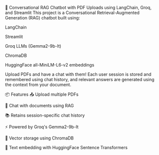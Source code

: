 🧠 Conversational RAG Chatbot with PDF Uploads using LangChain, Groq, and Streamlit
This project is a Conversational Retrieval-Augmented Generation (RAG) chatbot built using:

LangChain

Streamlit

Groq LLMs (Gemma2-9b-It)

ChromaDB

HuggingFace all-MiniLM-L6-v2 embeddings

Upload PDFs and have a chat with them! Each user session is stored and remembered using chat history, and relevant answers are generated using the context from your document.

📦 Features
📤 Upload multiple PDFs

💬 Chat with documents using RAG

📚 Retains session-specific chat history

⚡ Powered by Groq's Gemma2-9b-It

🔎 Vector storage using ChromaDB

📄 Text embedding with HuggingFace Sentence Transformers

